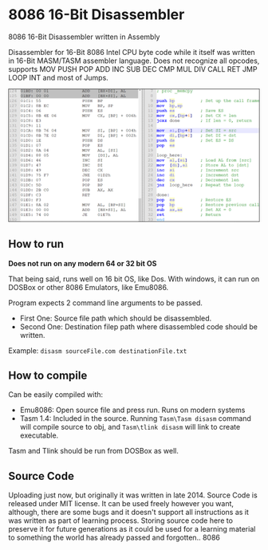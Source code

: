 # 8086 16-Bit Disassembler
8086 16-Bit Disassembler written in Assembly

Disassembler for 16-Bit 8086 Intel CPU byte code while it itself was written in 16-Bit MASM/TASM assembler language. Does not recognize all opcodes, supports MOV PUSH POP ADD INC SUB DEC CMP MUL DIV CALL RET JMP LOOP INT and most of Jumps.

![Left: Disassembled code --- Right: Original Code](https://github.com/JustoSenka/8086-16-Bit-Disassembler/blob/master/pics/disasm2.png?raw=true)

## How to run

**Does not run on any modern 64 or 32 bit OS**

That being said, runs well on 16 bit OS, like Dos. With windows, it can run on DOSBox or other 8086 Emulators, like Emu8086.

Program expects 2 command line arguments to be passed. 

- First One: Source file path which should be disassembled.
- Second One: Destination filep path where disassembled code should be written.

Example: `disasm sourceFile.com destinationFile.txt`

## How to compile

Can be easily compiled with:

- Emu8086: Open source file and press run. Runs on modern systems
- Tasm 1.4: Included in the source. Running `Tasm\Tasm disasm` command will compile source to obj, and `Tasm\tlink disasm` will link to create executable.

Tasm and Tlink should be run from DOSBox as well.

## Source Code

Uploading just now, but originally it was written in late 2014. Source Code is released under MIT license. It can be used freely however you want, although, there are some bugs and it doesn't support all instructions as it was written as part of learning process. Storing source code here to preserve it for future generations as it could be used for a learning material to something the world has already passed and forgotten.. 8086

